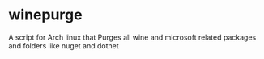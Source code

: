 # winepurge
A script for Arch linux that Purges all wine and microsoft related packages and folders like nuget and dotnet
